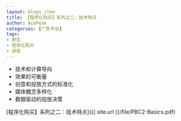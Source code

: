 ```yaml
---
layout: blogs_item
title: 【程序化购买】系列之二：技术特点
author: AcePeak
categories: [广告平台]
tags: 
- 原生
- 程序化购买
- 讲座
---
```



* 技术和计算导向
* 效果的可衡量
* 创意和投放方式的标准化
* 媒体概念多样化
* 数据驱动的投放决策


[程序化购买】系列之二：技术特点]({{ site.url }}/file/PBC2-Basics.pdf)
